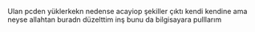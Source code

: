 Ulan pcden yüklerkekn nedense acayiop şekiller çıktı kendi kendine ama neyse allahtan buradn düzelttim inş bunu da bilgisayara pulllarım 
